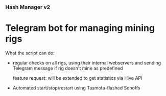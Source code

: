 ### Hash Manager v2
# Telegram bot for managing mining rigs 

What the script can do:
- regular checks on all rigs, using their internal webservers and sending Telegram message if rig doesn't mine as predefined
  
   feature request: will be extended to get statistics via Hive API
- Automated start/stop/restart using Tasmota-flashed Sonoffs
